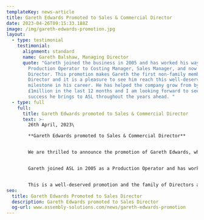 ```yaml
---
templateKey: news-article
title: Gareth Edwards Promoted to Sales & Commercial Director
date: 2023-04-26T09:15:33.188Z
image: /img/gareth-edwards-promotion.jpg
layout:
  - type: testimonial
    testimonial:
      alignment: standard
      name: Gareth Balshaw, Managing Director
      quote: "Gareth joined the business in 2005 and has worked his way up from
        Production Operator to Costing Manager, Sales Manager, and now Sales
        Director. This promotion makes Gareth the first non-family member
        Director and it is a pleasure to see him reach this well-deserved
        milestone in his career. He has helped the company grow from by
        £1million in the last 12 months and I am looking forward to seeing the
        success he brings to ASL throughout the years ahead. "
  - type: full
    full:
      title: Gareth Edwards promoted to Sales & Commercial Director
      text: >-
        2﻿6th April, 2023\

        **G﻿areth Edwards promoted to Sales & Commercial Director**


        W﻿e are thrilled to announce the promotion of Gareth Edwards, who has become Sales & Commercial Director.


        G﻿areth joined ASL in 2005 as a Production Operator and has worked his way up the ladder over the last 18 years from roles including; Quality Manager, Costing Manager and Sales Manager.


        T﻿his is a well-deserved promotion and the family of Directors are delighted to have Gareth on the Board as the company continues it's rapid growth journey.
seo:
  title: Gareth Edwards Promoted to Sales Director
  description: Gareth Edwards promoted to Sales Director
  og-url: www.assembly-solutions.com/news/gareth-edwards-promotion
---
```

